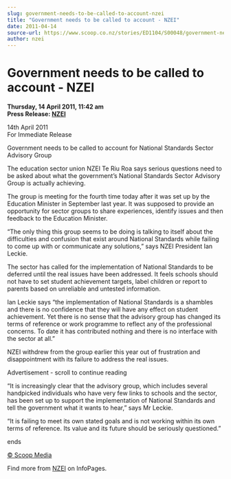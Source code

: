 ```yaml
---
slug: government-needs-to-be-called-to-account-nzei
title: "Government needs to be called to account - NZEI"
date: 2011-04-14
source-url: https://www.scoop.co.nz/stories/ED1104/S00048/government-needs-to-be-called-to-account-nzei.htm
author: nzei
---
```

Government needs to be called to account - NZEI
===============================================

**Thursday, 14 April 2011, 11:42 am**  
**Press Release: [NZEI](https://info.scoop.co.nz/NZEI)**

  
14th April 2011  
For Immediate Release

Government needs to be called to account for National Standards Sector Advisory Group

The education sector union NZEI Te Riu Roa says serious questions need to be asked about what the government’s National Standards Sector Advisory Group is actually achieving.

The group is meeting for the fourth time today after it was set up by the Education Minister in September last year. It was supposed to provide an opportunity for sector groups to share experiences, identify issues and then feedback to the Education Minister.

“The only thing this group seems to be doing is talking to itself about the difficulties and confusion that exist around National Standards while failing to come up with or communicate any solutions,” says NZEI President Ian Leckie.

The sector has called for the implementation of National Standards to be deferred until the real issues have been addressed. It feels schools should not have to set student achievement targets, label children or report to parents based on unreliable and untested information.

Ian Leckie says “the implementation of National Standards is a shambles and there is no confidence that they will have any effect on student achievement. Yet there is no sense that the advisory group has changed its terms of reference or work programme to reflect any of the professional concerns. To date it has contributed nothing and there is no interface with the sector at all.”

NZEI withdrew from the group earlier this year out of frustration and disappointment with its failure to address the real issues.

Advertisement - scroll to continue reading





“It is increasingly clear that the advisory group, which includes several handpicked individuals who have very few links to schools and the sector, has been set up to support the implementation of National Standards and tell the government what it wants to hear,” says Mr Leckie.

“It is failing to meet its own stated goals and is not working within its own terms of reference. Its value and its future should be seriously questioned.”

ends

  

[© Scoop Media](http://www.scoop.co.nz/about/terms.html)

Find more from [NZEI](https://info.scoop.co.nz/NZEI) on InfoPages.